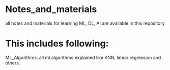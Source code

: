 # Notes_and_materials

all notes and materials for learning  ML, DL, AI are available in this repository

# This includes following:
ML_Algorithms: all ml algorithms explained like KNN, linear regression and others.


